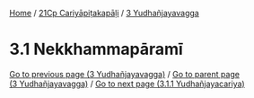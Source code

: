 
[Home](/) / [21Cp Cariyāpiṭakapāḷi](../../21Cp.md) / [3 Yudhañjayavagga](../3.md)

# 3.1 Nekkhammapāramī


[Go to previous page (3 Yudhañjayavagga)](../3.md) / [Go to parent page (3 Yudhañjayavagga)](../3.md) / [Go to next page (3.1.1 Yudhañjayacariya)](3.1/3.1.1.md)


